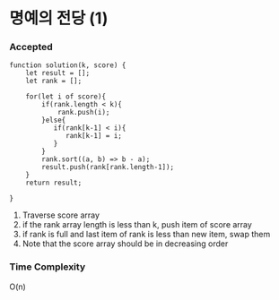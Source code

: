 # 명예의 전당 (1)

### Accepted

```
function solution(k, score) {
    let result = [];
    let rank = [];

    for(let i of score){
        if(rank.length < k){
            rank.push(i);
        }else{
           if(rank[k-1] < i){
              rank[k-1] = i;
           }
        }
        rank.sort((a, b) => b - a);
        result.push(rank[rank.length-1]);
    }
    return result;

}
```

1. Traverse score array 
2. if the rank array length is less than k, push item of score array
3.  if rank is full and last item of rank is less than new item, swap them
4. Note that the score array should be in decreasing order

### Time Complexity
O(n)

